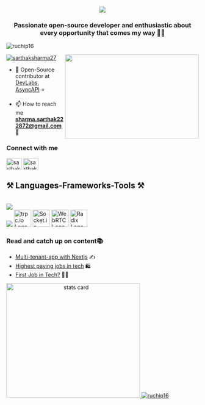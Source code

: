 <h1 align="center">
    <img src="https://readme-typing-svg.herokuapp.com/?font=Righteous&size=35&center=true&vCenter=true&width=500&height=70&duration=4000&lines=Hi+There!+👋;+I'm+Sarthak+sharma!;" />
</h1>
<h3 align="center"> Passionate open-source developer and enthusiastic about every opportunity that comes my way 👩‍💻 </h3> 

<p align="left"> <img src="https://komarev.com/ghpvc/?username=sarthaksharma27&label=Profile%20views&color=0e75b6&style=flat" alt="ruchip16" /> </p>

 <img align="right" height="220px" width="350" src="https://media.giphy.com/media/SIuI7syOPvm1HAd5GF/giphy.gif" />
 
<p align="left"> <a href="https://twitter.com/sarthaksharma85" target="blank"><img src="https://img.shields.io/twitter/follow/sarthaksharma27?logo=twitter&style=for-the-badge" alt="sarthaksharma27" /></a> </p>

<!-- - 🔭 I’m currently working on [Best.Tweets](https://github.com/Ruchip16/Best.Tweets) ✍️ -->

- 👯 Open-Source contributor at [DevLabs](https://github.com/HimanshuNarware/Devlabs/pull/59), [AsyncAPI](https://github.com/asyncapi) ⭐

- 📫 How to reach me **sharma.sarthak222872@gmail.com** 📧

<h3 align="left">Connect with me</h3>
<p align="left">
<a href="https://twitter.com/sarthaksharma85" target="blank"><img align="center" src="https://raw.githubusercontent.com/rahuldkjain/github-profile-readme-generator/master/src/images/icons/Social/twitter.svg" alt="sarthaksharma" height="30" width="40" /></a>
<a href="https://www.linkedin.com/in/sarthaksharma27/" target="blank"><img align="center" src="https://raw.githubusercontent.com/rahuldkjain/github-profile-readme-generator/master/src/images/icons/Social/linked-in-alt.svg" alt="sarthaksharma" height="30" width="40" /></a>
</p>

<h2 align="left">⚒️ Languages-Frameworks-Tools ⚒️</h2>
<br/>
<div align="left">
    <img src="https://skillicons.dev/icons?i=nodejs,github,javascript,typescript,react,redux,vite,nextjs,tailwind,express,mongodb,graphql" /><br>
    <img src="https://skillicons.dev/icons?i=linux,docker,bootstrap,prisma,mysql,html,css,git,redis" /> <img src="https://trpc.io/img/logo.svg" alt="trpc.io Logo" style="height: 45px;"> <img src="https://upload.wikimedia.org/wikipedia/commons/thumb/9/96/Socket-io.svg/2048px-Socket-io.svg.png" alt="Socket.io Logo" style="height: 45px;"> <img src="https://webrtc.github.io/webrtc-org/assets/images/webrtc-logo-vert-retro-255x305.png" alt="WebRTC Logo" style="height: 45px;"> <img src="https://avatars.githubusercontent.com/u/75042455?s=280&v=4" alt="Radix Logo" style="height: 45px;"> 
<h3 align="left">Read and catch up on content📚</h3>

- [Multi-tenant-app with Nextjs](https://dev.to/iskurbanov/step-by-step-multi-tenant-app-with-nextjs-2mbc) ✍️
- [Highest paying jobs in tech](https://scholarshiptrack.org/2021/10/17/the-top-3-most-desired-highest-paying-jobs-in-the-tech-industry-for-2021/) 🛍️
- [First Job in Tech?](https://medium.com/thedevproject/how-to-find-your-first-job-in-tech-in-2022-43e8a18725b5) 👩‍💻

<p>
<a align= "center" href="https://github.com/ruchip16">
  <img alt= "stats card" height="300px" width="350" src="https://github-readme-stats.vercel.app/api?username=sarthaksharma27&count_private=true&show_icons=true&theme=aura_dark&hide_rank=false" />
<!--   <img align="right" height="270px" width="350" src="https://user-images.githubusercontent.com/72685035/147284506-c53eae58-0243-4026-a850-f091f0833326.gif" /> -->
<!--   <img align="right" height="300px" width="350" src="https://github-readme-streak-stats.herokuapp.com/?user=sarthaksharma&theme=omni" /> </a> -->
  <img src="https://github-readme-stats.vercel.app/api/top-langs?username=sarthaksharma27&show_icons=true&locale=en&layout=compact&theme=aura_dark" alt="ruchip16" /></a>
</p>

<br>

</br>



 




